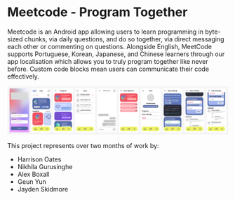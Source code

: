 # Meetcode - Program Together
Meetcode is an Android app allowing users to learn programming in byte-sized chunks, via daily questions, and do so together, via direct messaging each other or commenting on questions.
Alongside English, MeetCode supports Portuguese, Korean, Japanese, and Chinese learners through our app localisation which allows you to truly program together like never before.
Custom code blocks mean users can communicate their code effectively.

![wireframe](wireframe.png)

This project represents over two months of work by:
- Harrison Oates
- Nikhila Gurusinghe
- Alex Boxall
- Geun Yun
- Jayden Skidmore
